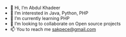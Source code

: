 - 👋 Hi, I’m Abdul Khadeer 
- 👀 I’m interested in Java, Python, PHP 
- 🌱 I’m currently learning PHP
- 💞️ I’m looking to collaborate on Open source projects
- 📫 You to reach me sakpece@gmail.com

<!---
sakpece/sakpece is a ✨ special ✨ repository because its `README.md` (this file) appears on your GitHub profile.
You can click the Preview link to take a look at your changes.
--->

